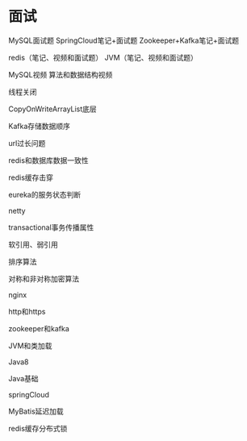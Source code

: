 # 面试

MySQL面试题
SpringCloud笔记+面试题
Zookeeper+Kafka笔记+面试题

redis（笔记、视频和面试题）
JVM（笔记、视频和面试题）

MySQL视频
算法和数据结构视频



线程关闭

CopyOnWriteArrayList底层

Kafka存储数据顺序

url过长问题

redis和数据库数据一致性

redis缓存击穿

eureka的服务状态判断

netty

transactional事务传播属性

软引用、弱引用







排序算法

对称和非对称加密算法

nginx

http和https

zookeeper和kafka

JVM和类加载

Java8

Java基础

springCloud

MyBatis延迟加载

redis缓存分布式锁



